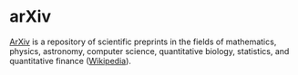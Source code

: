 # arXiv

[ArXiv](https://arxiv.org/) is a repository of scientific preprints in the fields of mathematics, physics, astronomy, computer science, quantitative biology, statistics, and quantitative finance \([Wikipedia](https://en.wikipedia.org/wiki/ArXiv)\).

